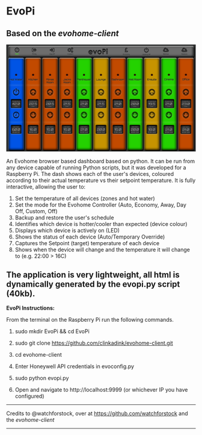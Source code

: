 

# EvoPi
## Based on the _evohome-client_

![GitHub Logo](/images/evopi.png)

An Evohome browser based dashboard based on python. It can be run from any device capable of running Python scripts, but it was developed for a Raspberry Pi. The dash shows each of the user's devices, coloured according to their actual temperature vs their setpoint temperature. It is fully interactive, allowing the user to:

1. Set the temperature of all devices (zones and hot water)
2. Set the mode for the Evohome Controller (Auto, Economy, Away, Day Off, Custom, Off)
3. Backup and restore the user's schedule
4. Identifies which device is hotter/cooler than expected (device colour)
5. Displays which device is actively on (LED)
6. Shows the status of each device (Auto/Temporary Override)
7. Captures the Setpoint (target) temperature of each device
8. Shows when the device will change and the temperature it will change to (e.g. 22:00 > 16C) 

The application is very lightweight, all html is dynamically generated by the evopi.py script (40kb).
--------------------------------------------------------------------------------------------------------------------------------------

**EvoPi Instructions:**

From the terminal on the Raspberry Pi run the following commands.

1. sudo mkdir EvoPi && cd EvoPi

2. sudo git clone https://github.com/clinkadink/evohome-client.git

3. cd evohome-client

4. Enter Honeywell API credentials in evoconfig.py

5. sudo python evopi.py

6. Open and navigate to http://localhost:9999 (or whichever IP you have configured)

--------------------------------------------------------------------------------------------------------------------------------------

Credits to @watchforstock, over at https://github.com/watchforstock and the _evohome-client_

--------------------------------------------------------------------------------------------------------------------------------------



